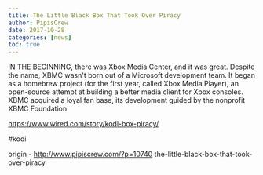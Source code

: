 ```yaml
---
title: The Little Black Box That Took Over Piracy
author: PipisCrew
date: 2017-10-28
categories: [news]
toc: true
---
```


IN THE BEGINNING, there was Xbox Media Center, and it was great. Despite the name, XBMC wasn't born out of a Microsoft development team. It began as a homebrew project (for the first year, called Xbox Media Player), an open-source attempt at building a better media client for Xbox consoles.
XBMC acquired a loyal fan base, its development guided by the nonprofit XBMC Foundation.

https://www.wired.com/story/kodi-box-piracy/

#kodi

origin - http://www.pipiscrew.com/?p=10740 the-little-black-box-that-took-over-piracy